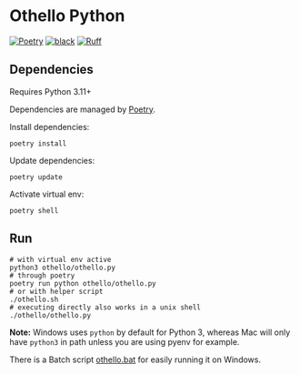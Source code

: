 # Othello Python

[![Poetry](https://img.shields.io/endpoint?url=https://python-poetry.org/badge/v0.json)](https://python-poetry.org/)
[![black](https://img.shields.io/badge/code%20style-black-000000.svg)](https://github.com/psf/black)
[![Ruff](https://img.shields.io/endpoint?url=https://raw.githubusercontent.com/astral-sh/ruff/main/assets/badge/v2.json)](https://github.com/astral-sh/ruff)

## Dependencies

Requires Python 3.11+

Dependencies are managed by [Poetry](https://python-poetry.org/docs/).

Install dependencies:

```shell
poetry install
```

Update dependencies:

```shell
poetry update
```

Activate virtual env:

```shell
poetry shell
```

## Run

```shell
# with virtual env active
python3 othello/othello.py
# through poetry
poetry run python othello/othello.py
# or with helper script
./othello.sh
# executing directly also works in a unix shell
./othello/othello.py
```

**Note:** Windows uses `python` by default for Python 3,
whereas Mac will only have `python3` in path unless you are using pyenv for example.

There is a Batch script [othello.bat](./othello.bat) for easily running it on Windows.
